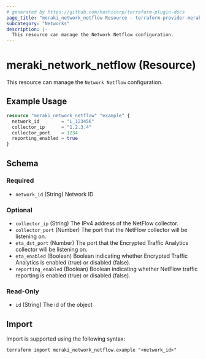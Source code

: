 ```yaml
---
# generated by https://github.com/hashicorp/terraform-plugin-docs
page_title: "meraki_network_netflow Resource - terraform-provider-meraki"
subcategory: "Networks"
description: |-
  This resource can manage the Network Netflow configuration.
---
```


# meraki_network_netflow (Resource)

This resource can manage the `Network Netflow` configuration.

## Example Usage

```terraform
resource "meraki_network_netflow" "example" {
  network_id        = "L_123456"
  collector_ip      = "1.2.3.4"
  collector_port    = 1234
  reporting_enabled = true
}
```

<!-- schema generated by tfplugindocs -->
## Schema

### Required

- `network_id` (String) Network ID

### Optional

- `collector_ip` (String) The IPv4 address of the NetFlow collector.
- `collector_port` (Number) The port that the NetFlow collector will be listening on.
- `eta_dst_port` (Number) The port that the Encrypted Traffic Analytics collector will be listening on.
- `eta_enabled` (Boolean) Boolean indicating whether Encrypted Traffic Analytics is enabled (true) or disabled (false).
- `reporting_enabled` (Boolean) Boolean indicating whether NetFlow traffic reporting is enabled (true) or disabled (false).

### Read-Only

- `id` (String) The id of the object

## Import

Import is supported using the following syntax:

```shell
terraform import meraki_network_netflow.example "<network_id>"
```
